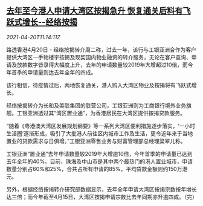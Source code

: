 <!--1618918261000-->
[去年至今港人申请大湾区按揭急升 恢复通关后料有飞跃式增长--经络按揭](https://cn.reuters.com/article/china-greater-gulf-rea-estate-0420-idCNKBS2C71CW)
------

<div><i>2021-04-20T11:14:11Z</i></div><p>路透香港4月20日 - 经络按揭转介周二称，过去一年，该行与工银亚洲合作为客户提供大湾区一手物楼宇按揭及现契国内物业融资的转介服务，无论在客户查询、申请及放款数字皆录得大幅度上升，去年的申请数量较2019年大增超过10倍，而今年首季的申请量则达去年全年的四成。</p><p>该行相信，待疫情过后，两地恢复通关，港人购入大湾区物业及按揭将有飞跃式增长。</p><p>经络按揭转介为长和及美联集团的联营公司，工银亚洲则为工商银行境外业务旗舰。工银亚洲透过其“湾区置业通”，为香港居民在大湾区提供按揭贷款服务。</p><p>“随着《粤港澳大湾区发展规划纲要》等一系列大湾区便利措施逐步落实，‘一小时生活圈’逐渐形成，吸引了大批港人前往区内城市工作及生活，更令近年来于当地置业的贷款需求与日俱增。”工银亚洲零售业务与财富管理部总经理梁翠儿称。</p><p>工银亚洲“置业通”去年申请数量较2019年大增逾10倍，今年首季的申请量已达到去年全年的40%。目前，珠海及中山市是其中两个最热门的港人置业城市，申请数量分别占60%和25%，合共占所有申请的85%，平均贷款金额则约150万港元。</p><p>另外，根据经络按揭转介研究部数据显示，去年全年申请大湾区按揭宗数按年增长达三倍；而今年截至4月15日，大湾区按揭申请宗数比去年同期亦升逾四成。（完）</p>
